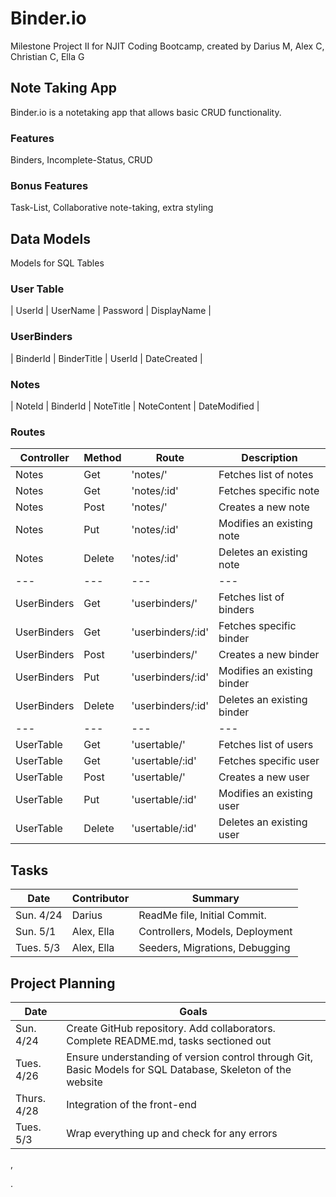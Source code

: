 # Binder.io
    
Milestone Project II for NJIT Coding Bootcamp, created by Darius M, Alex C, Christian C, Ella G

## Note Taking App

Binder.io is a notetaking app that allows basic CRUD functionality.


### Features

Binders, Incomplete-Status, CRUD

### Bonus Features

Task-List, Collaborative note-taking, extra styling

## Data Models

Models for SQL Tables

### User Table

| UserId | UserName | Password | DisplayName |

### UserBinders

| BinderId | BinderTitle | UserId | DateCreated |

### Notes

| NoteId | BinderId | NoteTitle | NoteContent | DateModified |

### Routes

| Controller | Method | Route | Description|
| --- | --- | --- | --- |
| Notes | Get | 'notes/' | Fetches list of notes |
| Notes | Get | 'notes/:id' | Fetches specific note |
| Notes | Post | 'notes/' | Creates a new note |
| Notes | Put | 'notes/:id' | Modifies an existing note |
| Notes | Delete | 'notes/:id' | Deletes an existing note |
| --- | --- | --- | --- |
| UserBinders | Get | 'userbinders/' | Fetches list of binders |
| UserBinders | Get | 'userbinders/:id' | Fetches specific binder |
| UserBinders | Post | 'userbinders/' | Creates a new binder |
| UserBinders | Put | 'userbinders/:id' | Modifies an existing binder |
| UserBinders | Delete | 'userbinders/:id' | Deletes an existing binder |
| --- | --- | --- | --- |
| UserTable | Get | 'usertable/' | Fetches list of users |
| UserTable | Get | 'usertable/:id' | Fetches specific user |
| UserTable | Post | 'usertable/' | Creates a new user |
| UserTable | Put | 'usertable/:id' | Modifies an existing user |
| UserTable | Delete | 'usertable/:id' | Deletes an existing user |

## Tasks
| Date | Contributor | Summary |
| ---- | ----------- | ------- |
| Sun. 4/24 | Darius | ReadMe file, Initial Commit. |
| Sun. 5/1 | Alex, Ella | Controllers, Models, Deployment |
| Tues. 5/3 | Alex, Ella | Seeders, Migrations, Debugging | 

## Project Planning
| Date | Goals |
| ---- | ----- |
| Sun. 4/24 | Create GitHub repository. Add collaborators. Complete README.md, tasks sectioned out |
| Tues. 4/26 | Ensure understanding of version control through Git, Basic Models for SQL Database, Skeleton of the website |
| Thurs. 4/28 | Integration of the front-end |
| Tues. 5/3 | Wrap everything up and check for any errors |


 

,

.

